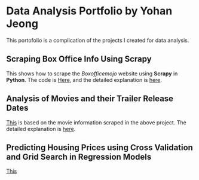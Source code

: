 # Data Analysis Portfolio by Yohan Jeong
This portofolio is a complication of the projects I created for data analysis. 

## Scraping Box Office Info Using Scrapy
This shows how to scrape the *Boxofficemojo* website using **Scrapy** in **Python**. The code is [Here](https://github.com/yjeong5126/scraping_boxofficemojo), and the detailed explanation is [here](https://medium.com/analytics-vidhya/scraping-box-office-info-with-scrapy-f23f1f2d684f).

## Analysis of Movies and their Trailer Release Dates
[This](https://github.com/yjeong5126/movietrailer_releasedate) is based on the movie information scraped in the above project. The detailed explanation is [here](https://medium.com/@yjeong5126/analysis-of-movie-trailer-release-date-3c6e30681aea).

## Predicting Housing Prices using Cross Validation and Grid Search in Regression Models
[This](https://github.com/yjeong5126/housing_prices)

